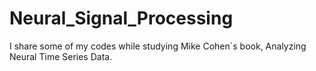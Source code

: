 # Neural_Signal_Processing
I share some of my codes while studying Mike Cohen`s book, Analyzing Neural Time Series Data.
